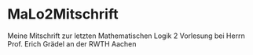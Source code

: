 # MaLo2Mitschrift
Meine Mitschrift zur letzten Mathematischen Logik 2 Vorlesung bei Herrn Prof. Erich Grädel an der RWTH Aachen
